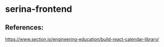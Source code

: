 # serina-frontend

## References:
https://www.section.io/engineering-education/build-react-calendar-library/
